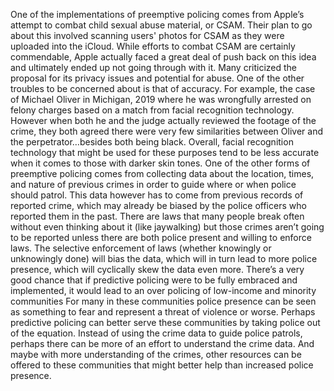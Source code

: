 One of the implementations of preemptive policing comes from Apple’s attempt to combat child sexual abuse material, or CSAM.  Their plan to go about this involved scanning users' photos for CSAM as they were uploaded into the iCloud. While efforts to combat CSAM are certainly commendable, Apple actually faced a great deal of push back on this idea and ultimately ended up not going through with it. Many criticized the proposal for its privacy issues and potential for abuse. One of the other troubles to be concerned about is that of accuracy. For example, the case of Michael Oliver in Michigan, 2019 where he was wrongfully arrested on felony charges based on a match from facial recognition technology. However when both he and the judge actually reviewed the footage of the crime, they both agreed there were very few similarities between Oliver and the perpetrator…besides both being black. Overall, facial recognition technology that might be used for these purposes tend to be less accurate when it comes to those with darker skin tones. One of the other forms of preemptive policing comes from collecting data about the location, times, and nature of previous crimes in order to guide where or when police should patrol. This data however has to come from previous records of reported crime, which may already be biased by the police officers who reported them in the past. There are laws that many people break often without even thinking about it (like jaywalking) but those crimes aren’t going to be reported unless there are both police present and willing to enforce laws. The selective enforcement of laws (whether knowingly or unknowingly done) will bias the data, which will in turn lead to more police presence, which will cyclically skew the data even more. There’s a very good chance that if predictive policing were to be fully embraced and implemented, it would lead to an over policing of low-income and minority communities
For many in these communities police presence can be seen as something to fear and represent a threat of violence or worse. Perhaps predictive policing can better serve these communities by taking police out of the equation. Instead of using the crime data to guide police patrols, perhaps there can be  more of an effort to understand the crime data. And maybe with more understanding of the crimes, other resources can be offered to these communities that might better help than increased police presence.
